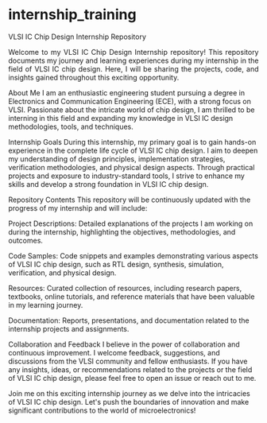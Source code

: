 # internship_training

VLSI IC Chip Design Internship Repository<br/>
<p align="justify">Welcome to my VLSI IC Chip Design Internship repository! This repository documents my journey and learning experiences during my internship in the field of VLSI IC chip design. Here, I will be sharing the projects, code, and insights gained throughout this exciting opportunity.</p>

About Me
I am an enthusiastic engineering student pursuing a degree in Electronics and Communication Engineering (ECE), with a strong focus on VLSI. Passionate about the intricate world of chip design, I am thrilled to be interning in this field and expanding my knowledge in VLSI IC design methodologies, tools, and techniques.

Internship Goals
During this internship, my primary goal is to gain hands-on experience in the complete life cycle of VLSI IC chip design. I aim to deepen my understanding of design principles, implementation strategies, verification methodologies, and physical design aspects. Through practical projects and exposure to industry-standard tools, I strive to enhance my skills and develop a strong foundation in VLSI IC chip design.

Repository Contents
This repository will be continuously updated with the progress of my internship and will include:

Project Descriptions: Detailed explanations of the projects I am working on during the internship, highlighting the objectives, methodologies, and outcomes.

Code Samples: Code snippets and examples demonstrating various aspects of VLSI IC chip design, such as RTL design, synthesis, simulation, verification, and physical design.

Resources: Curated collection of resources, including research papers, textbooks, online tutorials, and reference materials that have been valuable in my learning journey.

Documentation: Reports, presentations, and documentation related to the internship projects and assignments.

Collaboration and Feedback
I believe in the power of collaboration and continuous improvement. I welcome feedback, suggestions, and discussions from the VLSI community and fellow enthusiasts. If you have any insights, ideas, or recommendations related to the projects or the field of VLSI IC chip design, please feel free to open an issue or reach out to me.

Join me on this exciting internship journey as we delve into the intricacies of VLSI IC chip design. Let's push the boundaries of innovation and make significant contributions to the world of microelectronics!

